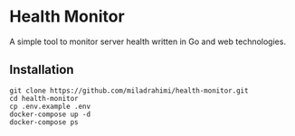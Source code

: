 # Health Monitor
A simple tool to monitor server health written in Go and web technologies.

## Installation
```shell
git clone https://github.com/miladrahimi/health-monitor.git
cd health-monitor
cp .env.example .env
docker-compose up -d
docker-compose ps
```
